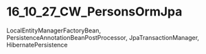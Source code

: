 # 16_10_27_CW_PersonsOrmJpa
LocalEntityManagerFactoryBean, PersistenceAnnotationBeanPostProcessor, JpaTransactionManager, HibernatePersistence
